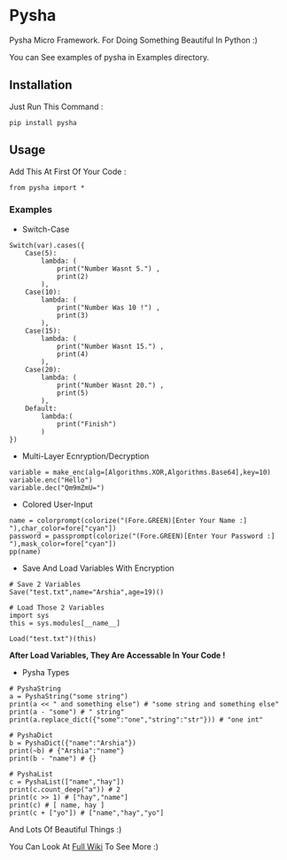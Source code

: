 # Pysha
Pysha Micro Framework. For Doing Something Beautiful In Python :)

You can See examples of pysha in Examples directory.

## Installation

Just Run This Command :

`pip install pysha`

## Usage
Add This At First Of Your Code :

`from pysha import *`

### Examples

* Switch-Case

```
Switch(var).cases({
    Case(5):
        lambda: (
            print("Number Wasnt 5.") ,
            print(2)
        ),
    Case(10):
        lambda: (
            print("Number Was 10 !") ,
            print(3)
        ),
    Case(15):
        lambda: (
            print("Number Wasnt 15.") ,
            print(4)
        ),
    Case(20):
        lambda: (
            print("Number Wasnt 20.") ,
            print(5)
        ),
    Default:
        lambda:(
            print("Finish")
        )
})
```

* Multi-Layer Ecnryption/Decryption

```
variable = make_enc(alg=[Algorithms.XOR,Algorithms.Base64],key=10)
variable.enc("Hello")
variable.dec("Qm9mZmU=")
```

* Colored User-Input

```
name = colorprompt(colorize("(Fore.GREEN)[Enter Your Name :] "),char_color=fore["cyan"])
password = passprompt(colorize("(Fore.GREEN)[Enter Your Password :] "),mask_color=fore["cyan"])
pp(name)
```

* Save And Load Variables With Encryption

```
# Save 2 Variables
Save("test.txt",name="Arshia",age=19)()

# Load Those 2 Variables
import sys
this = sys.modules[__name__]

Load("test.txt")(this)
```

**After Load Variables, They Are Accessable In Your Code !**

* Pysha Types

```
# PyshaString
a = PyshaString("some string")
print(a << " and something else") # "some string and something else"
print(a - "some") # " string"
print(a.replace_dict({"some":"one","string":"str"})) # "one int"

# PyshaDict
b = PyshaDict({"name":"Arshia"})
print(~b) # {"Arshia":"name"}
print(b - "name") # {}

# PyshaList
c = PyshaList(["name","hay"])
print(c.count_deep("a")) # 2
print(c >> 1) # ["hay","name"]
print(c) # [ name, hay ]
print(c + ["yo"]) # ["name","hay","yo"]

```

And Lots Of Beautiful Things :)

You Can Look At [Full Wiki](https://github.com/Arshiatmi/Pysha/wiki) To See More :)
